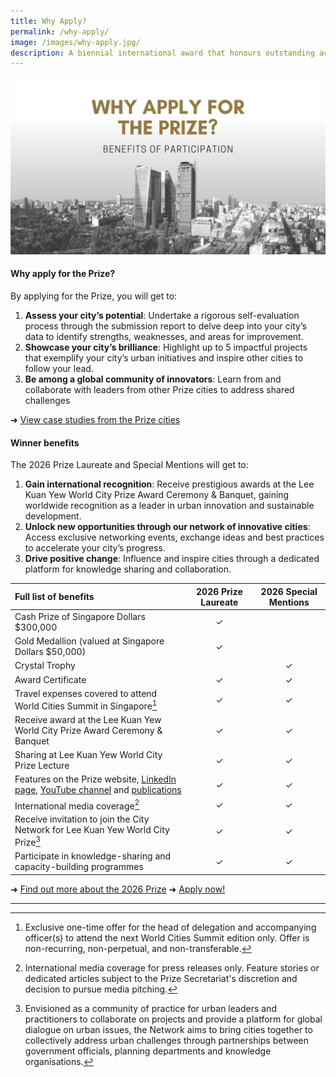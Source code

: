 ```yaml
---
title: Why Apply?
permalink: /why-apply/
image: /images/why-apply.jpg/
description: A biennial international award that honours outstanding achievements and contributions to the creation of liveable, vibrant and sustainable urban communities around the world.
---
```


![Why oh why](/images/why-apply.jpg)

#### **Why apply for the Prize?**

By applying for the Prize, you will get to: 

1. **Assess your city’s potential**: Undertake a rigorous self-evaluation process through the submission report to delve deep into your city’s data to identify strengths, weaknesses, and areas for improvement. 
2. **Showcase your city’s brilliance**: Highlight up to 5 impactful projects that exemplify your city’s urban initiatives and inspire other cities to follow your lead.
3. **Be among a global community of innovators**: Learn from and collaborate with leaders from other Prize cities to address shared challenges

➜ [View case studies from the Prize cities](/resources/case-studies/)

#### **Winner benefits**

The 2026 Prize Laureate and Special Mentions will get to:

1. **Gain international recognition**: Receive prestigious awards at the Lee Kuan Yew World City Prize Award Ceremony & Banquet, gaining worldwide recognition as a leader in urban innovation and sustainable development.
2. **Unlock new opportunities through our network of innovative cities**: Access exclusive networking events, exchange ideas and best practices to accelerate your city’s progress. 
3. **Drive positive change**: Influence and inspire cities through a dedicated platform for knowledge sharing and collaboration.

| Full list of benefits | 2026 Prize Laureate | 2026 Special Mentions |
|:---|:---:|:---:|
| Cash Prize of Singapore Dollars $300,000 | ✓ |  |
| Gold Medallion (valued at Singapore Dollars $50,000) | ✓ |  |
| Crystal Trophy |  | ✓ |
| Award Certificate | ✓ | ✓ |
| Travel expenses covered to attend World Cities Summit in Singapore[^1] | ✓ | ✓ |
| Receive award at the Lee Kuan Yew World City Prize Award Ceremony & Banquet | ✓ | ✓ |
| Sharing at Lee Kuan Yew World City Prize Lecture | ✓ | ✓ |
| Features on the Prize website, [LinkedIn page](https://www.linkedin.com/company/worldcityprize/), [YouTube channel](https://www.youtube.com/@worldcityprize) and [publications](documents/worldcityprize-2024.pdf/) | ✓ | ✓ |
| International media coverage[^2] | ✓ | ✓ |
| Receive invitation to join the City Network for Lee Kuan Yew World City Prize[^3] | ✓ | ✓ |
| Participate in knowledge-sharing and capacity-building programmes | ✓ | ✓ |

➜ [Find out more about the 2026 Prize](/prize-cycle/)
➜ [Apply now!](https://go.gov.sg/nominations)

---

[^1]: Exclusive one-time offer for the head of delegation and accompanying officer(s) to attend the next World Cities Summit edition only. Offer is non-recurring, non-perpetual, and non-transferable.
[^2]: International media coverage for press releases only. Feature stories or dedicated articles subject to the Prize Secretariat's discretion and decision to pursue media pitching.
[^3]: Envisioned as a community of practice for urban leaders and practitioners to collaborate on projects and provide a platform for global dialogue on urban issues, the Network aims to bring cities together to collectively address urban challenges through partnerships between government officials, planning departments and knowledge organisations.
